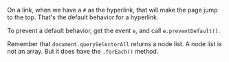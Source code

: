 On a link, when we have a `#` as the hyperlink, that will make the page jump to the top. That's the default behavior for a hyperlink.

To prevent a default behavior, get the event `e`, and call `e.preventDefault()`.

Remember that `document.querySelectorAll` returns a node list.
A node list is not an array. But it does have the `.forEach()` method.
